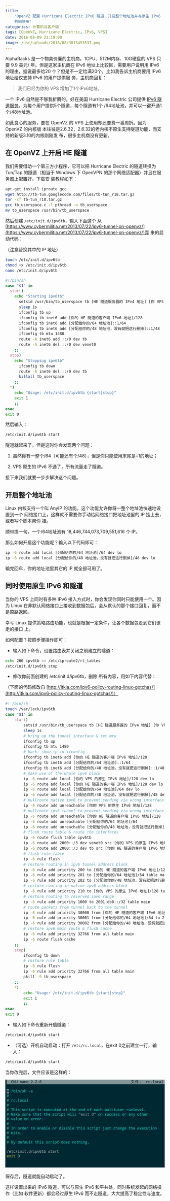 ```yaml
---
title:
    'OpenVZ 配置 Hurricane Electric IPv6 隧道，开启整个地址池并与原生 IPv6
    共同使用'
categories: 计算机与客户端
tags: [OpenVZ, Hurricane Electric, IPv6, VPS]
date: 2016-08-09 23:19:00
image: /usr/uploads/2016/08/3015453537.png
---
```


AlphaRacks 是一个物美价廉的主机商，1CPU、512M内存、10G硬盘的 VPS 只要 9.9 美元/
年。但是这家主机商在 IPv6 地址上比较抠，需要用户说明用 IPv6 的理由，据说最多给20
个？但是不一定给满20个，比如我告诉主机商要用 IPv6 地址给仅支持 IPv6 的用户提供服
务，主机商回复：

> 我们已经为你的 VPS 增加了1个IPv6地址。

一个 IPv6 自然是不够我折腾的。好在美国 Hurricane Electric 公司提供
[IPv6 隧道服务](https://tunnelbroker.net/)，为每个用户提供5个隧道，每个隧道有1个
/64地址池，并可以一键开通1个/48地址池。

如此良心的服务，要在 OpenVZ 的 VPS 上使用却还要费一番周折。因为 OpenVZ 的内核版
本往往是2.6.32，2.6.32的老内核不原生支持隧道功能，而支持的新版3.10的内核刚刚发
布，很多主机商没有更新。

## 在 OpenVZ 上开启 HE 隧道

我们需要借助一个第三方小程序，它可以把 Hurricane Electric 的隧道转换为 Tun/Tap
的隧道（相当于 Windows 下 OpenVPN 的那个网络适配器）并且在服务器上配置好。下载安
装教程如下：

```bash
apt-get install iproute gcc
wget http://tb-tun.googlecode.com/files/tb-tun_r18.tar.gz
tar -xf tb-tun_r18.tar.gz
gcc tb_userspace.c -l pthread -o tb_userspace
mv tb_userspace /usr/bin/tb_userspace
```

然后创建 `/etc/init.d/ipv6tb`，输入下面这个
从[https://www.cybermilitia.net/2013/07/22/ipv6-tunnel-on-openvz/](https://www.cybermilitia.net/2013/07/22/ipv6-tunnel-on-openvz/)弄
来的启动代码：

（注意替换其中的 IP 地址）

```bash
touch /etc/init.d/ipv6tb
chmod +x /etc/init.d/ipv6tb
nano /etc/init.d/ipv6tb
```

```bash
#!/bin/sh
case "$1" in
  start)
    echo "Starting ipv6tb"
      setsid /usr/bin/tb_userspace tb [HE 隧道服务器的 IPv4 地址] [你 VPS 的 IPv4 地址] sit > /dev/null 2>&1 &
      sleep 1s
      ifconfig tb up
      ifconfig tb inet6 add [你的 HE 隧道的客户端 IPv6 地址]/128
      ifconfig tb inet6 add [分配给你的/64 地址池]::1/64
      ifconfig tb inet6 add [分配给你的/48 地址池，没有就把这行删掉]::1/48
      ifconfig tb mtu 1480
      route -A inet6 add ::/0 dev tb
      route -A inet6 del ::/0 dev venet0
    ;;
  stop)
    echo "Stopping ipv6tb"
      ifconfig tb down
      route -A inet6 del ::/0 dev tb
      killall tb_userspace
    ;;
  *)
    echo "Usage: /etc/init.d/ipv6tb {start|stop}"
    exit 1
    ;;
esac
exit 0
```

然后输入：

```bash
/etc/init.d/ipv6tb start
```

隧道就起来了。但是这时你会发现两个问题：

1. 虽然你有一整个/64（可能还有个/48），但是你只能使用末尾是::1的地址；

2. VPS 原生的 IPv6 不通了，所有流量走了隧道。

接下来我们就要一步步解决这个问题。

## 开启整个地址池

Linux 内核支持一个叫 AnyIP 的功能。这个功能允许你将一整个地址池快速地设置到一个
网络接口上，这样就不需要你手动给网络接口把地址池里的 IP 挂上去，或者写个脚本帮你
挂。

顺带提一句，一个/64地址池有 18,446,744,073,709,551,616 个 IP。

那么如何开启这个功能呢？输入以下代码即可：

```bash
ip -6 route add local [分配给你的/64 地址池]/64 dev lo
ip -6 route add local [分配给你的/48 地址池，没有就把这行删掉]/48 dev lo
```

输完回车，你的地址池里其它的 IP 就全部可用了。

## 同时使用原生 IPv6 和隧道

当你的 VPS 上同时有多种 IPv6 接入方式时，你会发现你同时只能使用一个。因为 Linux
在非默认网络接口上接收到数据包后，会从默认的那个接口回复，而不是原路返回。

幸亏 Linux 提供策略路由功能，也就是根据一定条件，让各个数据包走到它们该走的接口
上。

如何配置？按照步骤操作即可：

-   输入如下命令，设置路由表并关闭之前建立的隧道：

```bash
echo 200 ipv6tb >> /etc/iproute2/rt_tables
/etc/init.d/ipv6tb stop
```

-   修改你前面创建的 <span class="text-primary">/etc/init.d/ipv6tb</span>，删除
    所有内容，用如下内容代替：

（下面的代码修改自
[http://itkia.com/ipv6-policy-routing-linux-gotchas/](http://itkia.com/ipv6-policy-routing-linux-gotchas/)）

```bash
#! /bin/sh
touch /var/lock/ipv6tb
case "$1" in
    start)
        setsid /usr/bin/tb_userspace tb [HE 隧道服务器的 IPv4 地址] [你 VPS 的 IPv4 地址] sit > /dev/null 2>&1 &
        sleep 1s
        # bring up the tunnel interface & set mtu
        ifconfig tb up
        ifconfig tb mtu 1480
        # hack: show ip in ifconfig
        ifconfig tb inet6 add [你的 HE 隧道的客户端 IPv6 地址]/128
        ifconfig tb inet6 add [分配给你的/64 地址池]::1/64
        ifconfig tb inet6 add [分配给你的/48 地址池，没有就把这行删掉]::1/48
        # make use of the whole ipv6 block
        ip -6 route add local [你的 VPS 的原生 IPv6 地址]/128 dev lo
        ip -6 route add local [你的 HE 隧道的客户端 IPv6 地址]/128 dev lo
        ip -6 route add local [分配给你的/64 地址池]/64 dev lo
        ip -6 route add local [分配给你的/48 地址池，没有就把这行删掉]/48 dev lo
        # nullroute native ipv6 to prevent sending via wrong interface
        ip -6 route add unreachable [你的 VPS 的原生 IPv6 地址]/128
        # nullroute ipv6 tunnel to prevent sending via wrong interface
        ip -6 route add unreachable [你的 HE 隧道的客户端 IPv6 地址]/128
        ip -6 route add unreachable [分配给你的/64 地址池]/64
        ip -6 route add unreachable [分配给你的/48 地址池，没有就把这行删掉]/48
        # flush route table & route the interfaces
        ip -6 route flush table ipv6tb
        ip -6 route add 2000::/3 dev venet0 src [你的 VPS 的原生 IPv6 地址]
        ip -6 route add 2000::/3 dev tb src [你的 HE 隧道的客户端 IPv6 地址] table ipv6tb
        # flush rule table
        ip -6 rule flush
        # restore routing in ipv6 tunnel address block
        ip -6 rule add priority 200 to [你的 HE 隧道的客户端 IPv6 地址]/128 table main
        ip -6 rule add priority 201 to [分配给你的/64 地址池]/64 table main
        ip -6 rule add priority 202 to [分配给你的/48 地址池，没有就把这行删掉]/48 table main
        # restore routing in native ipv6 address block
        ip -6 rule add priority 210 to [你的 VPS 的原生 IPv6 地址]/128 table main
        # restore routing to reserved ipv6 range
        ip -6 rule add priority 1000 to 2001:db8::/32 table main
        # route packets from tunnel back to the tunnel
        ip -6 rule add priority 30000 from [你的 HE 隧道的客户端 IPv6 地址]/128 to 2000::/3 table ipv6tb
        ip -6 rule add priority 30001 from [分配给你的/64 地址池]/64 to 2000::/3 table ipv6tb
        ip -6 rule add priority 30002 from [分配给你的/48 地址池，没有就把这行删掉]/48 to 2000::/3 table ipv6tb
        # restore ipv6 main route & flush cache
        ip -6 rule add priority 32766 from all table main
        ip -6 route flush cache
    ;;
    stop)
        ifconfig tb down
        # restore rule table
        ip -6 rule flush
        ip -6 rule add priority 32766 from all table main
        pkill -9 tb_userspace
    ;;
    *)
        echo "Usage: /etc/init.d/ipv6tb {start|stop}"
        exit 1
        ;;
esac
exit 0
```

-   输入如下命令重新开启隧道：

```bash
/etc/init.d/ipv6tb start
```

-   （可选）开机自动启动：打开 `/etc/rc.local`，在exit 0之前建立一行，输入：

```bash
/etc/init.d/ipv6tb start
```

当你改完后，文件应该是这样的：

![/usr/uploads/2016/08/3015453537.png](../../../../usr/uploads/2016/08/3015453537.png)

保存后，隧道就能自动启动了。

这样设置出来的 IPv6 隧道，可以与原生 IPv6 和平共处，同时系统发起的网络操作（比如
软件更新）都会经过原生 IPv6 而不走隧道，大大提高了稳定性与速度。
